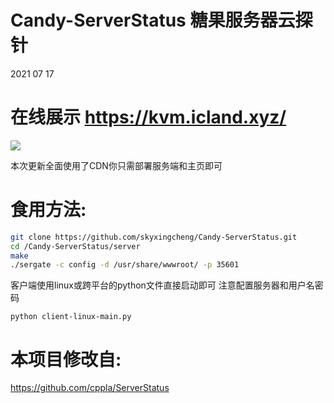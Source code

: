 # Candy-ServerStatus 糖果服务器云探针
2021 07 17

# 在线展示 https://kvm.icland.xyz/

![](https://cdn.jsdelivr.net/gh/skyxingcheng/ic-cdn@master/static/pictures/20210717101613.png)

本次更新全面使用了CDN你只需部署服务端和主页即可

# 食用方法:
```bash
git clone https://github.com/skyxingcheng/Candy-ServerStatus.git
cd /Candy-ServerStatus/server
make
./sergate -c config -d /usr/share/wwwroot/ -p 35601
```

客户端使用linux或跨平台的python文件直接启动即可 注意配置服务器和用户名密码

```
python client-linux-main.py
```

# 本项目修改自:

https://github.com/cppla/ServerStatus
